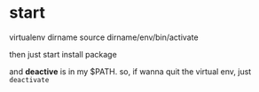 # start

virtualenv dirname
source dirname/env/bin/activate

then just start install package



and  **deactive** is in my $PATH. so, if wanna quit the virtual env, just `deactivate`